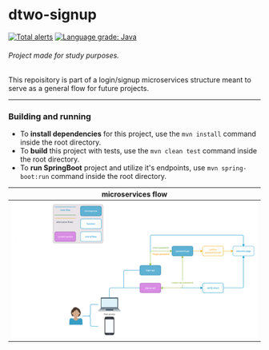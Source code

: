 # dtwo-signup

[![Total alerts](https://img.shields.io/lgtm/alerts/g/laasilva/dtwo-signup-service.svg?logo=lgtm&logoWidth=18)](https://lgtm.com/projects/g/laasilva/dtwo-signup-service/alerts/) [![Language grade: Java](https://img.shields.io/lgtm/grade/java/g/laasilva/dtwo-signup-service.svg?logo=lgtm&logoWidth=18)](https://lgtm.com/projects/g/laasilva/dtwo-signup-service/context:java)

###### Project made for study purposes.
This repoisitory is part of a login/signup microservices structure meant to serve as a general flow for future projects.
_______________________________
### Building and running
- To **install dependencies** for this project, use the `mvn install` command inside the root directory.
- To **build** this project with tests, use the `mvn clean test` command inside the root directory.
- To **run SpringBoot** project and utilize it's endpoints, use `mvn spring-boot:run` command inside the root directory.

| microservices flow                      |
|---------------------------------------- |
|![Image of Yaktocat](./signup-flow.jpg)  |
